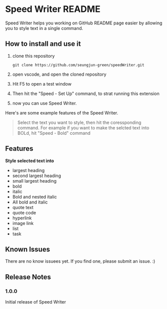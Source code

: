 # Speed Writer README

Speed Writer helps you working on GitHub README page easier by allowing you to style text in a single command. 
## How to install and use it

1. clone this repository
    ```
    git clone https://github.com/seungjun-green/speedWriter.git
    ```

2. open vscode, and open the cloned repository

3. Hit F5 to open a test window

4. Then hit the "Speed -  Set Up" command, to strat running this extension

5. now you can use Speed Writer.

Here's are some example features of the Speed Writer.
> Select the text you want to style, then hit the coressponding command. For example if you want to make the selcted text into BOLd, hit "Speed - Bold" command
## Features

**Style selected text into**

- largest heading
- second largest heading
- small largest heading
- bold
- italic
- Bold and nested italic
- All bold and italic
- quote text
- quote code
- hyperlink
- image link
- list
- task
## Known Issues

There are no know issuees yet. If you find one, please submit an issue. :)
## Release Notes
### 1.0.0

Initial release of Speed Writer



